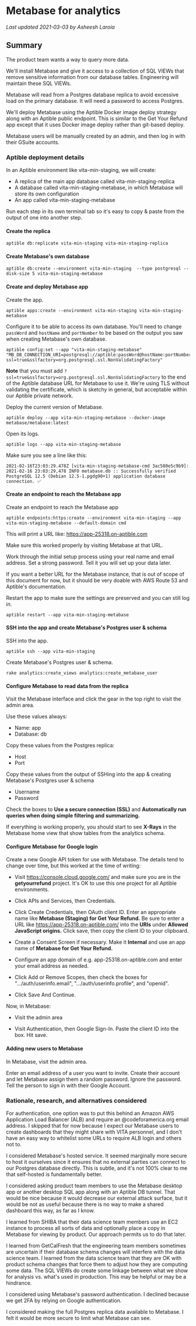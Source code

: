 # Metabase for analytics

*Last updated 2021-03-03 by Asheesh Laroia*

## Summary

The product team wants a way to query more data.

We'll install Metabase and give it access to a collection of SQL VIEWs that
remove sensitive information from our database tables. Engineering will maintain these SQL VIEWs.

Metabase will read from a Postgres database replica to avoid excessive load on the primary database.
It will need a password to access Postgres.

We'll deploy Metabase using the Aptible Docker image deploy strategy along with an
Aptible public endpoint. This is similar to the Get Your Refund app except that it uses
Docker image deploy rather than git-based deploy.

Metabase users will be manually created by an admin, and then log in with their GSuite accounts.

### Aptible deployment details

In an Aptible environment like vita-min-staging, we will create:

* A replica of the main app database called vita-min-staging-replica
* A database called vita-min-staging-metabase, in which Metabase will store its own configuration
* An app called vita-min-staging-metabase

Run each step in its own terminal tab so it's easy to copy & paste from the output of one into another step.

#### Create the replica

```
aptible db:replicate vita-min-staging vita-min-staging-replica
```

#### Create Metabase's own database

```
aptible db:create --environment vita-min-staging  --type postgresql --disk-size 5 vita-min-staging-metabase
```

#### Create and deploy Metabase app

Create the app.

```
aptible apps:create --environment vita-min-staging vita-min-staging-metabase
```

Configure it to be able to access its own database. You'll need to change `passWord` and `hostName` and `portNumber`
to be based on the output you saw when creating Metabase's own database.

```
aptible config:set --app "vita-min-staging-metabase" "MB_DB_CONNECTION_URI=postgresql://aptible:passWord@hostName:portNumber/db?ssl=true&sslfactory=org.postgresql.ssl.NonValidatingFactory"
```

**Note** that you must add `?ssl=true&sslfactory=org.postgresql.ssl.NonValidatingFactory` to the end of the Aptible
database URL for Metabase to use it. We're using TLS without validating the certificate, which is sketchy in general,
but acceptable within our Aptible private network.

Deploy the current version of Metabase.

```
aptible deploy --app vita-min-staging-metabase --docker-image metabase/metabase:latest
```

Open its logs.

```
aptible logs --app vita-min-staging-metabase
```

Make sure you see a line like this:

```
2021-02-16T23:03:29.478Z [vita-min-staging-metabase-cmd 3ac580e5c9b9]: 2021-02-16 23:03:29,478 INFO metabase.db :: Successfully verified PostgreSQL 12.5 (Debian 12.5-1.pgdg90+1) application database connection. ✅
```

#### Create an endpoint to reach the Metabase app

Create an endpoint to reach the Metabase app

```
aptible endpoints:https:create --environment vita-min-staging --app vita-min-staging-metabase --default-domain cmd
```

This will print a URL like: https://app-25318.on-aptible.com

Make sure this worked properly by visiting Metabase at that URL.

Work through the initial setup process using your real name and email address. Set a strong password. Tell it you
will set up your data later.

If you want a better URL for the Metabase instance, that is out of scope of this document for now, but it should
be very doable with AWS Route 53 and Aptible's documentation.

Restart the app to make sure the settings are preserved and you can still log in.

```
aptible restart --app vita-min-staging-metabase 
```

#### SSH into the app and create Metabase's Postgres user & schema

SSH into the app.

```
aptible ssh --app vita-min-staging
```

Create Metabase's Postgres user & schema.

```
rake analytics:create_views analytics:create_metabase_user
```

#### Configure Metabase to read data from the replica

Visit the Metabase interface and click the gear in the top right to visit the admin area.

Use these values always:

* Name: app
* Database: db

Copy these values from the Postgres replica:

* Host
* Port

Copy these values from the output of SSHing into the app & creating Metabase's Postgres user & schema

* Username
* Password

Check the boxes to **Use a secure connection (SSL)** and **Automatically run queries when doing simple filtering and summarizing.**

If everything is working properly, you should start to see **X-Rays** in the Metabase home view that show tables
from the analytics schema.

#### Configure Metabase for Google login

Create a new Google API token for use with Metabase. The details
tend to change over time, but this worked at the time of writing:

* Visit https://console.cloud.google.com/ and make sure you are in the **getyourrefund** project.
  It's OK to use this one project for all Aptible environments.

* Click APIs and Services, then Credentials.

* Click Create Credentials, then OAuth client ID. Enter an appropriate name like **Metabase (Staging) for Get Your Refund.**
  Be sure to enter a URL like https://app-25318.on-aptible.com/ into the **URIs** under **Allowed JavaScript origins.**
  Click save, then copy the client ID to your clipboard.
  
* Create a Consent Screen if necessary. Make it **Internal** and use an app name of **Metabase for Get Your Refund.**

* Configure an app domain of e.g. app-25318.on-aptible.com and enter your email address as needed.

* Click Add or Remove Scopes, then check the boxes for ".../auth/userinfo.email", ".../auth/userinfo.profile", and
  "openid".
  
* Click Save And Continue.

Now, in Metabase:

* Visit the admin area

* Visit Authentication, then Google Sign-In. Paste the client ID into the box. Hit save.

#### Adding new users to Metabase

In Metabase, visit the admin area.

Enter an email address of a user you want to invite. Create their account and let Metabase assign them a
random password. Ignore the password. Tell the person to sign in with their Google Account.

### Rationale, research, and alternatives considered

For authentication, one option was to put this behind an Amazon AWS Application Load Balancer (ALB) and require an
@codeforamerica.org email address. I skipped that for now because I expect our Metabase users to create
dashboards that they might share with VITA personnel, and I don't have an easy way to whitelist some URLs
to require ALB login and others not to.

I considered Metabase's hosted service. It seemed marginally more secure to host it ourselves since it ensures that no
external parties can connect to our Postgres database directly. This is subtle, and it's not 100% clear to me that
self-hosted is fundamentally better.

I considered asking product team members to use the Metabase desktop app or another desktop SQL app along with an
Aptible DB tunnel. That would be nice because it would decrease our external attack surface, but it would be not as
useful because there is no way to make a shared dashboard this way, as far as I know.

I learned from SHIBA that their data science team members use an EC2 instance to process all sorts of data and
optionally place a copy in Metabase for viewing by product. Our approach permits us to do that later.

I learned from GetCalFresh that the engineering team members sometimes are uncertain if their database schema
changes will interfere with the data science team. I learned from the data science team that they are OK with
product schema changes that force them to adjust how they are computing some data. The SQL VIEWs do create some
linkage between what we show for analysis vs. what's used in production. This may be helpful or may be a hindrance.

I considered using Metabase's password authentication. I declined because we get 2FA by relying on Google authentication.

I considered making the full Postgres replica data available to Metabase. I felt it would be more secure to limit
what Metabase can see.
